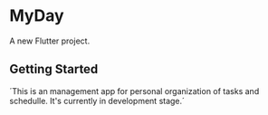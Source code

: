# MyDay

A new Flutter project.

## Getting Started

´This is an management app for personal organization of tasks and schedulle. It's currently in development stage.´
